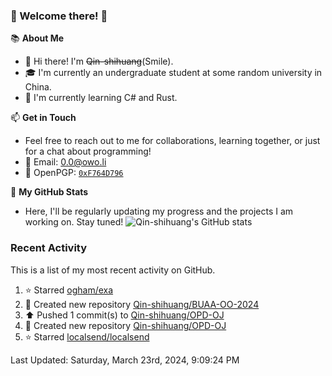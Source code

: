 ### 🌟 Welcome there! 🌟

📚 **About Me**
- 👋 Hi there! I'm ~~Qin-shihuang~~(Smile).
- 🎓 I'm currently an undergraduate student at some random university in China.
- 🌱 I'm currently learning C# and Rust.

📫 **Get in Touch**
- Feel free to reach out to me for collaborations, learning together, or just for a chat about programming!
- 📩 Email: 0.0@owo.li
- 🔑 OpenPGP: [`0xF764D796`](https://keys.openpgp.org/vks/v1/by-fingerprint/99D5AF94A1585E16E14895EFBF6C0BF4F764D796)


📝 **My GitHub Stats**
- Here, I'll be regularly updating my progress and the projects I am working on. Stay tuned!
![Qin-shihuang's GitHub stats](https://github-readme-stats.vercel.app/api?username=Qin-shihuang&show_icons=true)

### Recent Activity

This is a list of my most recent activity on GitHub.

<!--RECENT_ACTIVITY:start-->
1. ⭐ Starred [ogham/exa](https://github.com/ogham/exa)<br>
2. 📔 Created new repository [Qin-shihuang/BUAA-OO-2024](https://github.com/Qin-shihuang/BUAA-OO-2024)<br>
3. ⬆️ Pushed 1 commit(s) to [Qin-shihuang/OPD-OJ](https://github.com/Qin-shihuang/OPD-OJ)<br>
4. 📔 Created new repository [Qin-shihuang/OPD-OJ](https://github.com/Qin-shihuang/OPD-OJ)<br>
5. ⭐ Starred [localsend/localsend](https://github.com/localsend/localsend)<br>
<!--RECENT_ACTIVITY:end-->

<!--RECENT_ACTIVITY:last_update-->
Last Updated: Saturday, March 23rd, 2024, 9:09:24 PM
<!--RECENT_ACTIVITY:last_update_end-->
